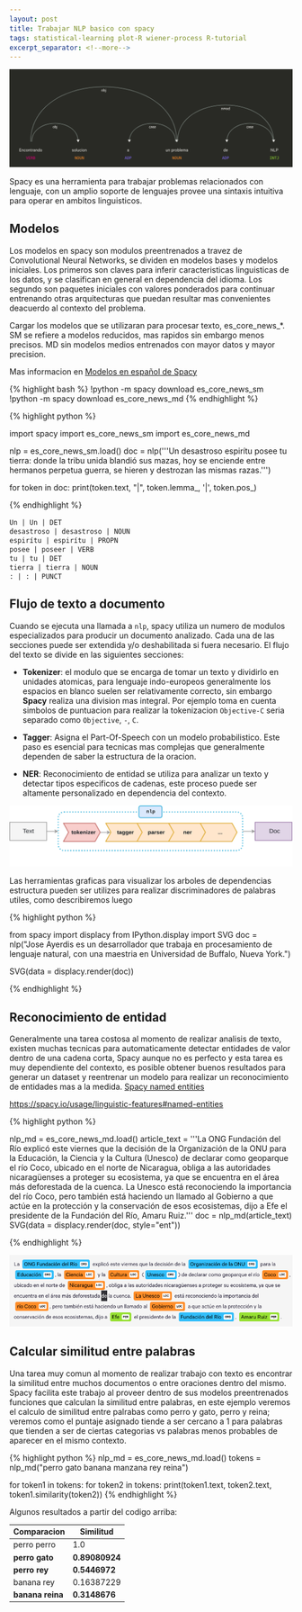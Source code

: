```yaml
---
layout: post
title: Trabajar NLP basico con spacy
tags: statistical-learning plot-R wiener-process R-tutorial
excerpt_separator: <!--more-->
---
```


<p style="text-align:center">
<img src="/assets/img/dependency-parser.png" alt = "R studio crash" width ="700"/>
</p>

Spacy es una herramienta para trabajar problemas relacionados con lenguaje, con un amplio soporte de lenguajes provee una sintaxis intuitiva para operar en ambitos linguisticos.

<!--more-->

## Modelos

Los modelos en spacy son modulos preentrenados a travez de Convolutional Neural Networks, se dividen en modelos bases y modelos iniciales. Los primeros son claves para inferir caracteristicas linguisticas de los datos, y se clasifican en general en dependencia del idioma. Los segundo son paquetes iniciales con valores ponderados para continuar entrenando otras arquitecturas que puedan resultar mas convenientes deacuerdo al contexto del problema.

Cargar los modelos que se utilizaran para procesar texto, es_core_news_*. SM se refiere a modelos reducidos, mas rapidos sin embargo menos precisos. MD sin modelos medios entrenados con mayor datos y mayor precision.

Mas informacion en [Modelos en español de Spacy](https://spacy.io/models/es)

{% highlight bash %}
!python -m spacy download es_core_news_sm
!python -m spacy download es_core_news_md
{% endhighlight %}

{% highlight python %}

import spacy
import es_core_news_sm
import es_core_news_md

nlp = es_core_news_sm.load()
doc = nlp('''Un desastroso espirítu posee tu tierra:
            donde la tribu unida blandió sus mazas,
            hoy se enciende entre hermanos perpetua guerra,
            se hieren y destrozan las mismas razas.''')

for token in doc: print(token.text, "|", token.lemma_, '|', token.pos_)

{% endhighlight %}

```
Un | Un | DET
desastroso | desastroso | NOUN
espirítu | espirítu | PROPN
posee | poseer | VERB
tu | tu | DET
tierra | tierra | NOUN
: | : | PUNCT
```

## Flujo de texto a documento

Cuando se ejecuta una llamada a `nlp`, spacy utiliza un numero de modulos especializados para producir un documento analizado. Cada una de las secciones puede ser extendida y/o deshabilitada si fuera necesario. El flujo del texto se divide en las siguientes secciones:

- **Tokenizer**: el modulo que se encarga de tomar un texto y dividirlo en unidades atomicas, para lenguaje indo-europeos generalmente los espacios en blanco suelen ser relativamente correcto, sin embargo **Spacy** realiza una division mas integral. Por ejemplo toma en cuenta simbolos de puntuacion para realizar la tokenizacion `Objective-C` seria separado como `Objective`, `-`, `C`.

- **Tagger**: Asigna el Part-Of-Speech con un modelo probabilistico. Este paso es esencial para tecnicas mas complejas que generalmente dependen de saber la estructura de la oracion.

- **NER**: Reconocimiento de entidad se utiliza para analizar un texto y detectar tipos especificos de cadenas, este proceso puede ser altamente personalizado en dependencia del contexto. 

![Spacy pipeline, flujo de texto](/assets/img/pipeline-spacy.svg)

Las herramientas graficas para visualizar los arboles de dependencias estructura pueden ser utilizes para realizar discriminadores de palabras utiles, como describiremos luego

{% highlight python %}

from spacy import displacy
from IPython.display import SVG
doc = nlp("Jose Ayerdis es un desarrollador que trabaja en procesamiento de lenguaje natural, con una maestria en Universidad de Buffalo, Nueva York.")

SVG(data = displacy.render(doc))

{% endhighlight %}

## Reconocimiento de entidad

Generalmente una tarea costosa al momento de realizar analisis de texto, existen muchas tecnicas para automaticamente detectar entidades de valor dentro de una cadena corta, Spacy aunque no es perfecto y esta tarea es muy dependiente del contexto, es posible obtener buenos resultados para generar un dataset y reentrenar un modelo para realizar un reconocimiento de entidades mas a la medida. [Spacy named entities](https://spacy.io/api/annotation#named-entities)

https://spacy.io/usage/linguistic-features#named-entities

{% highlight python %}

nlp_md = es_core_news_md.load()
article_text = '''La ONG Fundación del Río explicó este viernes que la decisión de la Organización de la ONU para la Educación, la Ciencia y la Cultura (Unesco) de declarar como geoparque el río Coco, ubicado en el norte de Nicaragua, obliga a las autoridades nicaragüenses a proteger su ecosistema, ya que se encuentra en el área más deforestada de la cuenca. La Unesco está reconociendo la importancia del río Coco, pero también está haciendo un llamado al Gobierno a que actúe en la protección y la conservación de esos ecosistemas, dijo a Efe el presidente de la Fundación del Río, Amaru Ruiz.'''
doc = nlp_md(article_text)
SVG(data = displacy.render(doc, style="ent"))

{% endhighlight %}

![Reconocimiento de entidades por parte de spacy](/assets/img/named-entity-ner.png)

## Calcular similitud entre palabras

Una tarea muy comun al momento de realizar trabajo con texto es encontrar la similitud entre muchos documentos o entre oraciones dentro del mismo. Spacy facilita este trabajo al proveer dentro de sus modelos preentrenados funciones que calculan la similitud entre palabras, en este ejemplo veremos el calculo de similitud entre palrabas como perro y gato, perro y reina; veremos como el puntaje asignado tiende a ser cercano a 1 para palabras que tienden a ser de ciertas categorias vs palabras menos probables de aparecer en el mismo contexto.

{% highlight python %}
nlp_md = es_core_news_md.load()
tokens = nlp_md("perro gato banana manzana rey reina")

for token1 in tokens:
    for token2 in tokens:
        print(token1.text, token2.text, token1.similarity(token2))
{% endhighlight %}

Algunos resultados a partir del codigo arriba:

| Comparacion      | Similitud |
| ----------- | ----------- |
| perro perro      | 1.0       |
| **perro gato**   | **0.89080924**    |
| **perro rey**   | **0.5446972**    |
| banana rey   | 0.16387229    |
| **banana reina**   | **0.3148676**    |